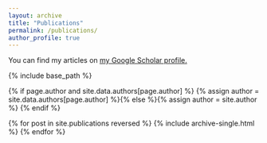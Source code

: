 ```yaml
---
layout: archive
title: "Publications"
permalink: /publications/
author_profile: true
---
```


You can find my articles on <u><a href="https://scholar.google.com/citations?user=746jY9YAAAAJ&hl=en&oi=ao">my Google Scholar profile</a>.</u>

{% include base_path %}

{% if page.author and site.data.authors[page.author] %}
  {% assign author = site.data.authors[page.author] %}{% else %}{% assign author = site.author %}
{% endif %}

{% for post in site.publications reversed %}
  {% include archive-single.html %}
{% endfor %}
